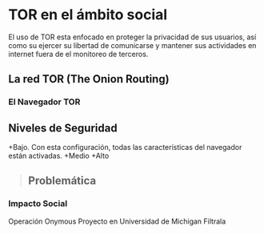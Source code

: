TOR en el ámbito social
=======================

El uso de TOR esta enfocado en proteger la privacidad de sus usuarios, así como su 
ejercer su libertad de comunicarse y mantener sus actividades en internet fuera de el 
monitoreo de terceros.

La red TOR (The Onion Routing) 
------------------------------------------
### El Navegador TOR

## Niveles de Seguridad
+Bajo. Con esta configuración, todas las características del navegador están activadas.
+Medio
+Alto
>## Problemática
>
>
>
### Impacto Social
Operación Onymous
Proyecto en Universidad de Michigan
Filtrala
